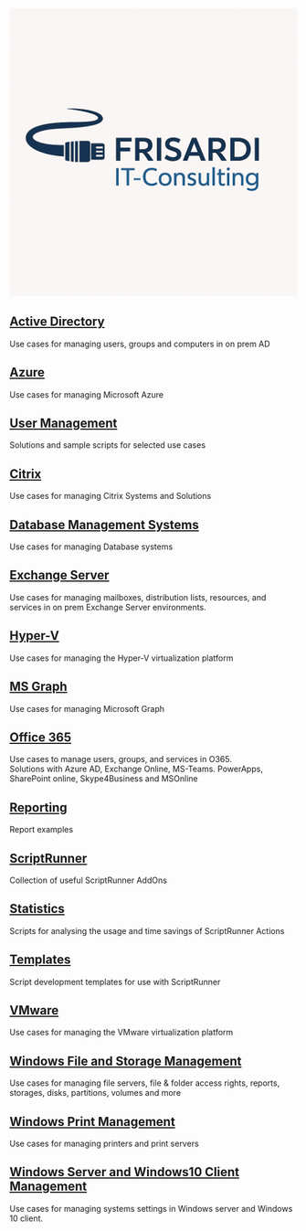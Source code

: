 ![alt text](image-1.png.png)

## [Active Directory](./ActiveDirectory)
Use cases for managing users, groups and computers in on prem AD 

## [Azure](./Azure)
Use cases for managing Microsoft Azure

## [User Management](./User%20Management)
Solutions and sample scripts for selected use cases

## [Citrix](./Citrix)
Use cases for managing Citrix Systems and Solutions

## [Database Management Systems](./DBSystems)
Use cases for managing Database systems

## [Exchange Server](./Exchange)
Use cases for managing mailboxes, distribution lists, resources, and services in on prem Exchange Server environments.

## [Hyper-V](./Hyper-V)
Use cases for managing the Hyper-V virtualization platform

## [MS Graph](./MS%20Graph)
Use cases for managing Microsoft Graph

## [Office 365](./O365)
Use cases to manage users, groups, and services in O365.<br>
Solutions with Azure AD, Exchange Online, MS-Teams. PowerApps, SharePoint online, Skype4Business and MSOnline

## [Reporting](./Reporting)
Report examples

## [ScriptRunner](./ScriptRunner)
Collection of useful ScriptRunner AddOns

## [Statistics](./Statistics)
Scripts for analysing the usage and time savings of ScriptRunner Actions

## [Templates](./Templates)
Script development templates for use with ScriptRunner

## [VMware](./VMware)
Use cases for managing the VMware virtualization platform

## [Windows File and Storage Management](./WinFileManagement)
Use cases for managing file servers, file & folder access rights, reports, storages, disks, partitions, volumes and more

## [Windows Print Management](./WinPrintManagement)
Use cases for managing printers and print servers

## [Windows Server and Windows10 Client Management](./WinSystemManagement)
Use cases for managing systems settings in Windows server and Windows 10 client.
